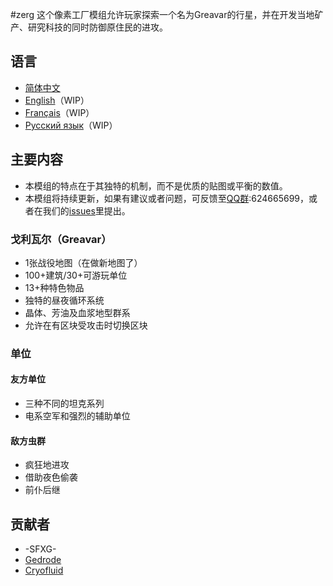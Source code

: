 #zerg
这个像素工厂模组允许玩家探索一个名为Greavar的行星，并在开发当地矿产、研究科技的同时防御原住民的进攻。

## 语言
- [简体中文](README_zh.md)
- [English](README.md)（WIP）
- [Français](README_fr.md)（WIP）
- [Русский язык](README_ru.md)（WIP）
## 主要内容

- 本模组的特点在于其独特的机制，而不是优质的贴图或平衡的数值。
- 本模组将持续更新，如果有建议或者问题，可反馈至[QQ群][QQ]:624665699，或者在我们的[issues][issues]里提出。

### 戈利瓦尔（Greavar）

- 1张战役地图（在做新地图了）
- 100+建筑/30+可游玩单位
- 13+种特色物品
- 独特的昼夜循环系统
- 晶体、芳油及血浆地型群系
- 允许在有区块受攻击时切换区块

### 单位

#### 友方单位
- 三种不同的坦克系列
- 电系空军和强烈的辅助单位
#### 敌方虫群
- 疯狂地进攻
- 借助夜色偷袭
- 前仆后继

## 贡献者

- -SFXG- 
- [Gedrode][ged] 
- [Cryofluid](https://github.com/Cry0flu1d)

[QQ]: http://qm.qq.com/cgi-bin/qm/qr?_wv=1027&k=rfv1o_3svRcy0INGxmb-7bAoerypR_Ek&authKey=yJJB1U0V64bpRYnQYkduqJPE1VQf%2Bfw%2BqVLwtIb2wpUFIz7FgFZHYOEsStI7vY%2Fd&noverify=0&group_code=624665699
[issues]: https://github.com/430230562/zerg/issues
[ged]: https://github.com/gedrode
